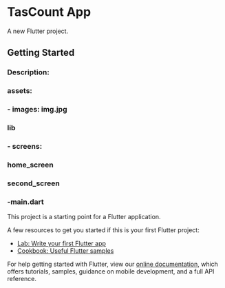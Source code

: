 # TasCount App

A new Flutter project.

## Getting Started

### Description:

### assets:
###   - images: img.jpg
### lib 
###   - screens:
###       home_screen 
###       second_screen 
###   -main.dart



This project is a starting point for a Flutter application.

A few resources to get you started if this is your first Flutter project:

- [Lab: Write your first Flutter app](https://flutter.dev/docs/get-started/codelab)
- [Cookbook: Useful Flutter samples](https://flutter.dev/docs/cookbook)

For help getting started with Flutter, view our
[online documentation](https://flutter.dev/docs), which offers tutorials,
samples, guidance on mobile development, and a full API reference.
